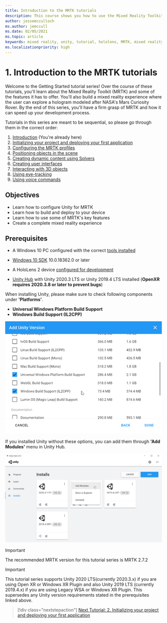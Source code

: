```yaml
---
title: Introduction to the MRTK tutorials
description: This course shows you how to use the Mixed Reality Toolkit (MRTK) to create a mixed reality application from scratch.
author: jessemcculloch
ms.author: jemccull
ms.date: 02/05/2021
ms.topic: article
keywords: mixed reality, unity, tutorial, hololens, MRTK, mixed reality toolkit, solvers, eye-tracking, voice commands
ms.localizationpriority: high
---
```


# 1. Introduction to the MRTK tutorials

Welcome to the Getting Started tutorial series! Over the course of these tutorials, you'll learn about the Mixed Reality Toolkit (MRTK) and some of the features it has to offer. You'll also build a mixed reality experience where the user can explore a hologram modeled after NASA's Mars Curiosity Rover. By the end of this series, you'll have a firm grasp of MRTK and how it can speed up your development process.

Tutorials in this series are meant to be sequential, so please go through them in the correct order:

1. [Introduction](mr-learning-base-01.md) (You're already here)
2. [Initializing your project and deploying your first application](mr-learning-base-02.md)
3. [Configuring the MRTK profiles](mr-learning-base-03.md)
4. [Positioning objects in the scene](mr-learning-base-04.md)
5. [Creating dynamic content using Solvers](mr-learning-base-05.md)
6. [Creating user interfaces](mr-learning-base-06.md)
7. [Interacting with 3D objects](mr-learning-base-07.md)
8. [Using eye-tracking](mr-learning-base-08.md)
9. [Using voice commands](mr-learning-base-09.md)

## Objectives

* Learn how to configure Unity for MRTK
* Learn how to build and deploy to your device
* Learn how to use some of MRTK's key features
* Create a complete mixed reality experience

## Prerequisites

* A Windows 10 PC configured with the correct [tools installed](../../install-the-tools.md)
* [Windows 10 SDK](https://developer.microsoft.com/windows/downloads/windows-10-sdk/) 10.0.18362.0 or later
* A HoloLens 2 device [configured for development](../../platform-capabilities-and-apis/using-visual-studio.md#enabling-developer-mode)

* <a href="https://docs.unity3d.com/Manual/GettingStartedInstallingHub.html" target="_blank">Unity Hub</a> with Unity 2020.3 LTS or Unity 2019.4 LTS installed
(**OpenXR requires 2020.3.8 or later to prevent bugs**)

When installing Unity, please make sure to check following components under **'Platforms'**.

* **Universal Windows Platform Build Support**
* **Windows Build Support (IL2CPP)**

<img src="../../../develop/images/Unity_Install_Option_UWP.png" alt="Unity Universal Windows Platform Build Support option" width="600px">

If you installed Unity without these options, you can add them through **'Add Modules'** menu in Unity Hub.

<img src="../../../develop/images/Unity_Install_Option_UWP2.png" alt="Unity Hub - Add Module" width="600px">

> [!Important]
> The recommended MRTK version for this tutorial series is MRTK 2.7.2

> [!Important]
> This tutorial series supports Unity 2020 LTS(currently 2020.3.x) if you are using Open XR or Windows XR Plugin and also Unity 2019 LTS (currently 2019.4.x) if you are using Legacy WSA or Windows XR Plugin. This supersedes any Unity version requirements stated in the prerequisites linked above.

> [!div class="nextstepaction"]
> [Next Tutorial: 2. Initializing your project and deploying your first application](mr-learning-base-02.md)

